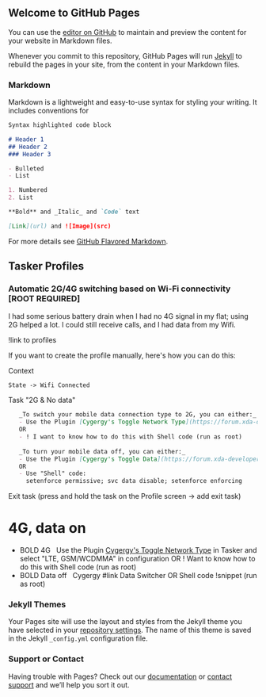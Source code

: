 ## Welcome to GitHub Pages

You can use the [editor on GitHub](https://github.com/james-clark-5/RN4-Android-7.1.2-Max-Battery/edit/master/index.md) to maintain and preview the content for your website in Markdown files.

Whenever you commit to this repository, GitHub Pages will run [Jekyll](https://jekyllrb.com/) to rebuild the pages in your site, from the content in your Markdown files.

### Markdown

Markdown is a lightweight and easy-to-use syntax for styling your writing. It includes conventions for

```markdown
Syntax highlighted code block

# Header 1
## Header 2
### Header 3

- Bulleted
- List

1. Numbered
2. List

**Bold** and _Italic_ and `Code` text

[Link](url) and ![Image](src)
```

For more details see [GitHub Flavored Markdown](https://guides.github.com/features/mastering-markdown/).





## Tasker Profiles
### Automatic 2G/4G switching based on Wi-Fi connectivity [ROOT REQUIRED]
I had some serious battery drain when I had no 4G signal in my flat; using 2G helped a lot. I could still receive calls, and I had data from my Wifi.

!link to profiles

If you want to create the profile manually, here's how you can do this:

Context
```markdown
State -> Wifi Connected
   ```
Task "2G & No data" 
```markdown
   _To switch your mobile data connection type to 2G, you can either:_
   - Use the Plugin [Cygergy's Toggle Network Type](https://forum.xda-developers.com/android/apps-games/widget-toggle-network-type-5-0-xda-t2945406) in Tasker and select "GSM only" in configuration
   OR
   - ! I want to know how to do this with Shell code (run as root)
    
   _To turn your mobile data off, you can either:_
   - Use the Plugin [Cygergy's Toggle Data](https://forum.xda-developers.com/android/apps-games/app-toggle-data-5-0-widget-to-toggle-t2937936) in Tasker and select "Switch off" in configuration
   OR
   - Use "Shell" code:
     setenforce permissive; svc data disable; setenforce enforcing
   ```
   
   
Exit task (press and hold the task on the Profile screen -> add exit task) 
# 4G, data on
-  BOLD 4G
    Use the Plugin [Cygergy's Toggle Network Type](https://forum.xda-developers.com/android/apps-games/widget-toggle-network-type-5-0-xda-t2945406)  in Tasker and select "LTE, GSM/WCDMMA" in configuration
   OR
   ! Want to know how to do this with Shell code (run as root)
-  BOLD Data off
   Cygergy #link Data Switcher
   OR
   Shell code !snippet (run as root)








### Jekyll Themes

Your Pages site will use the layout and styles from the Jekyll theme you have selected in your [repository settings](https://github.com/james-clark-5/RN4-Android-7.1.2-Max-Battery/settings). The name of this theme is saved in the Jekyll `_config.yml` configuration file.

### Support or Contact

Having trouble with Pages? Check out our [documentation](https://help.github.com/categories/github-pages-basics/) or [contact support](https://github.com/contact) and we’ll help you sort it out.
